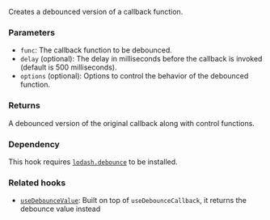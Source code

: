 Creates a debounced version of a callback function.

### Parameters

- `func`: The callback function to be debounced.
- `delay` (optional): The delay in milliseconds before the callback is invoked (default is 500 milliseconds).
- `options` (optional): Options to control the behavior of the debounced function.

### Returns

A debounced version of the original callback along with control functions.

### Dependency

This hook requires [`lodash.debounce`](https://www.npmjs.com/package/lodash.debounce) to be installed.

### Related hooks

- [`useDebounceValue`](/react-hook/use-debounce-value): Built on top of `useDebounceCallback`, it returns the debounce value instead
